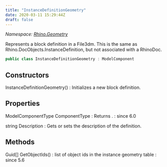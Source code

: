 ```yaml
---
title: "InstanceDefinitionGeometry"
date: 2020-03-11 15:29:44Z
draft: false
---
```


*Namespace: [Rhino.Geometry](../)*

Represents a block definition in a File3dm. This is the same as
   Rhino.DocObjects.InstanceDefinition, but not associated with a RhinoDoc.
```cs
public class InstanceDefinitionGeometry : ModelComponent
```
## Constructors

InstanceDefinitionGeometry()
: Initializes a new block definition.
## Properties

ModelComponentType ComponentType
: Returns .
: since 6.0

string Description
: Gets or sets the description of the definition.
## Methods

Guid[] GetObjectIds()
: list of object ids in the instance geometry table
: since 5.6
